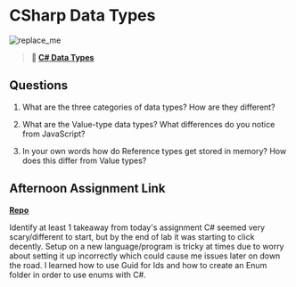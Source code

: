 # CSharp Data Types

![replace_me](https://codeworks.blob.core.windows.net/public/assets/img/illustrations/placeholder.svg)

> **📖 [C# Data Types](https://codeworksacademy.com/fs-student-guide/resources/wk10/01-CSharp-Generics)**

## Questions

1. What are the three categories of data types? How are they different?

2. What are the Value-type data types? What differences do you notice from JavaScript?

3. In your own words how do Reference types get stored in memory? How does this differ from Value types?


## Afternoon Assignment Link

**[Repo](https://github.com/JordanlDiaz/<ASSIGNMENT_REPO>)**

Identify at least 1 takeaway from today's assignment
C# seemed very scary/different to start, but by the end of lab it was starting to click decently. Setup on a new language/program is tricky at times due to worry about setting it up incorrectly which could cause me issues later on down the road. I learned how to use Guid for Ids and how to create an Enum folder in order to use enums with C#.
